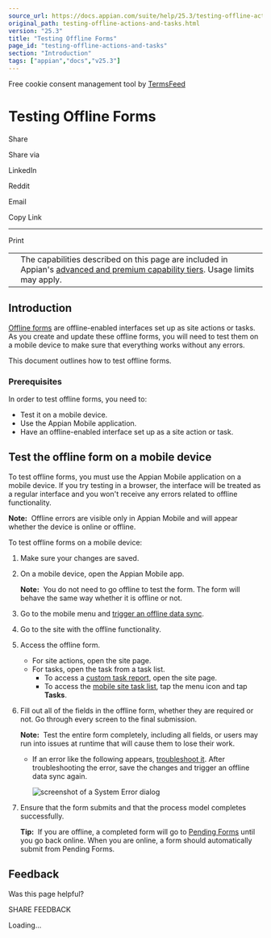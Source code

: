 ```yaml
---
source_url: https://docs.appian.com/suite/help/25.3/testing-offline-actions-and-tasks.html
original_path: testing-offline-actions-and-tasks.html
version: "25.3"
title: "Testing Offline Forms"
page_id: "testing-offline-actions-and-tasks"
section: "Introduction"
tags: ["appian","docs","v25.3"]
---
```



Free cookie consent management tool by [TermsFeed](https://www.termsfeed.com/)

# Testing Offline Forms

Share

Share via

LinkedIn

Reddit

Email

Copy Link

* * *

Print

<table><tbody><tr><td><i class="fa fa-info-circle" aria-hidden="true"></i></td><td>The capabilities described on this page are included in Appian's <a href="/suite/help/25.3/Appian_Tiers.html">advanced and premium capability tiers</a>. Usage limits may apply.</td></tr></tbody></table>

## Introduction

[Offline forms](how-offline-mobile-works.html#the-building-blocks-of-offline-forms) are offline-enabled interfaces set up as site actions or tasks. As you create and update these offline forms, you will need to test them on a mobile device to make sure that everything works without any errors.

This document outlines how to test offline forms.

### Prerequisites

In order to test offline forms, you need to:

-   Test it on a mobile device.
-   Use the Appian Mobile application.
-   Have an offline-enabled interface set up as a site action or task.

## Test the offline form on a mobile device

To test offline forms, you must use the Appian Mobile application on a mobile device. If you try testing in a browser, the interface will be treated as a regular interface and you won't receive any errors related to offline functionality.

**Note:**  Offline errors are visible only in Appian Mobile and will appear whether the device is online or offline.

To test offline forms on a mobile device:

1.  Make sure your changes are saved.
2.  On a mobile device, open the Appian Mobile app.

    **Note:**  You do not need to go offline to test the form. The form will behave the same way whether it is offline or not.

3.  Go to the mobile menu and [trigger an offline data sync](how-offline-mobile-works.html#triggering-an-offline-data-sync).
4.  Go to the site with the offline functionality.
5.  Access the offline form.
    -   For site actions, open the site page.
    -   For tasks, open the task from a task list.
        -   To access a [custom task report](how-offline-mobile-works.html#custom-task-report), open the site page.
        -   To access the [mobile site task list](how-offline-mobile-works.html#mobile-site-task-list), tap the menu icon and tap **Tasks**.
6.  Fill out all of the fields in the offline form, whether they are required or not. Go through every screen to the final submission.

    **Note:**  Test the entire form completely, including all fields, or users may run into issues at runtime that will cause them to lose their work.

    -   If an error like the following appears, [troubleshoot it](troubleshooting-offline.html#troubleshooting-errors-in-offline-interfaces). After troubleshooting the error, save the changes and trigger an offline data sync again.

        ![screenshot of a System Error dialog](images/offline_mobile_system_error_offline_mobile.png)

7.  Ensure that the form submits and that the process model completes successfully.

    **Tip:**  If you are offline, a completed form will go to [Pending Forms](how-offline-mobile-works.html#how-users-work-with-offline-forms) until you go back online. When you are online, a form should automatically submit from Pending Forms.

## Feedback

Was this page helpful?

SHARE FEEDBACK

Loading...